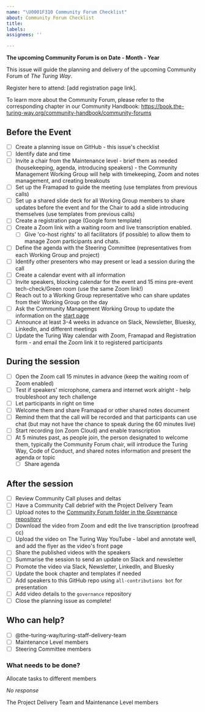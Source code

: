 ```yaml
---
name: "\U0001F310 Community Forum Checklist"
about: Community Forum Checklist
title:
labels:
assignees: ''

---
```

**The upcoming Community Forum is on Date - Month - Year**

This issue will guide the planning and delivery of the upcoming Community Forum of _The Turing Way_.

Register here to attend: [add registration page link].

To learn more about the Community Forum, please refer to the corresponding chapter in our Community Handbook: https://book.the-turing-way.org/community-handbook/community-forums

## Before the Event 

- [ ] Create a planning issue on GitHub - this issue's checklist
- [ ] Identify date and time
- [ ] Invite a chair from the Maintenance level - brief them as needed (housekeeping, agenda, introducing speakers) - the Community Management Working Group will help with timekeeping, Zoom and notes management, and creating breakouts
- [ ] Set up the Framapad to guide the meeting (use templates from previous calls)
- [ ] Set up a shared slide deck for all Working Group members to share updates before the event and for the Chair to add a slide introducing themselves (use templates from previous calls)
- [ ] Create a registration page (Google form template)
- [ ] Create a Zoom link with a waiting room and live transcription enabled.
  - [ ] Give 'co-host rights' to all facilitators (if possible) to allow them to manage Zoom participants and chats.
- [ ] Define the agenda with the Steering Committee (representatives from each Working Group and project)
- [ ] Identify other presenters who may present or lead a session during the call
- [ ] Create a calendar event with all information
- [ ] Invite speakers, blocking calendar for the event and 15 mins pre-event tech-check/Green room (use the same Zoom link!)
- [ ] Reach out to a Working Group representative who can share updates from their Working Group on the day
- [ ] Ask the Community Management Working Group to update the information on the [start page](https://the-turing-way.start.page/)
- [ ] Announce at least 3-4 weeks in advance on Slack, Newsletter, Bluesky, LinkedIn, and different meetings
- [ ] Update the Turing Way calendar with Zoom, Framapad and Registration form - and email the Zoom link it to registered participants

## During the session

- [ ] Open the Zoom call 15 minutes in advance (keep the waiting room of Zoom enabled)
- [ ] Test if speakers' microphone, camera and internet work alright - help troubleshoot any tech challenge
- [ ] Let participants in right on time
- [ ] Welcome them and share Framapad or other shared notes document
- [ ] Remind them that the call will be recorded and that participants can use chat (but may not have the chance to speak during the 60 minutes live)
- [ ] Start recording (on Zoom Cloud) and enable transcription
- [ ] At 5 minutes past, as people join, the person designated to welcome them, typically the Community Forum chair, will introduce the Turing Way, Code of Conduct, and shared notes information and present the agenda or topic
  - [ ] Share agenda

## After the session

- [ ] Review Community Call pluses and deltas
- [ ] Have a Community Call debrief with the Project Delivery Team
- [ ] Upload notes to the [Community Forum folder in the Governance repository](https://github.com/the-turing-way/governance)
- [ ] Download the video from Zoom and edit the live transcription (proofread cc)
- [ ] Upload the video on The Turing Way YouTube - label and annotate well, and add the flyer as the video's front page
- [ ] Share the published videos with the speakers
- [ ] Summarise the session to send an update on Slack and newsletter
- [ ] Promote the video via Slack, Newsletter, LinkedIn, and Bluesky
- [ ] Update the book chapter and templates if needed
- [ ] Add speakers to this GitHub repo using `all-contributions bot` for presentation
- [ ] Add video details to the `governance` repository
- [ ] Close the planning issue as complete!

## Who can help?

- [ ] @the-turing-way/turing-staff-delivery-team
- [ ] Maintenance Level members
- [ ] Steering Committee members

### What needs to be done?

Allocate tasks to different members

_No response_

The Project Delivery Team and Maintenance Level members
